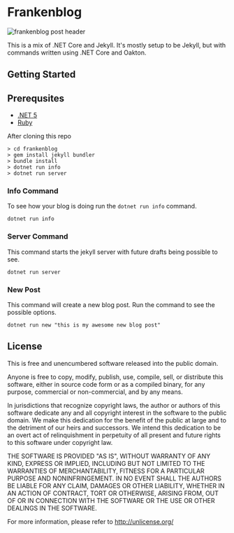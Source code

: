 # Frankenblog

![frankenblog post header](https://khalidabuhakmeh.com/assets/images/posts/frankenblog/frankenblog-header.jpg)

This is a mix of .NET Core and Jekyll. It's mostly setup to be Jekyll, but with commands written using .NET Core and Oakton.

## Getting Started

## Prerequsites

- [.NET 5](https://dot.net)
- [Ruby](https://www.ruby-lang.org/en/)

After cloning this repo

```console
> cd frankenblog
> gem install jekyll bundler
> bundle install
> dotnet run info
> dotnet run server
```

### Info Command

To see how your blog is doing run the `dotnet run info` command.

```console
dotnet run info
```

### Server Command

This command starts the jekyll server with future drafts being possible to see.

```console
dotnet run server
```

### New Post

This command will create a new blog post. Run the command to see the possible options.

```console
dotnet run new "this is my awesome new blog post"
```

## License

This is free and unencumbered software released into the public domain.

Anyone is free to copy, modify, publish, use, compile, sell, or
distribute this software, either in source code form or as a compiled
binary, for any purpose, commercial or non-commercial, and by any
means.

In jurisdictions that recognize copyright laws, the author or authors
of this software dedicate any and all copyright interest in the
software to the public domain. We make this dedication for the benefit
of the public at large and to the detriment of our heirs and
successors. We intend this dedication to be an overt act of
relinquishment in perpetuity of all present and future rights to this
software under copyright law.

THE SOFTWARE IS PROVIDED "AS IS", WITHOUT WARRANTY OF ANY KIND,
EXPRESS OR IMPLIED, INCLUDING BUT NOT LIMITED TO THE WARRANTIES OF
MERCHANTABILITY, FITNESS FOR A PARTICULAR PURPOSE AND NONINFRINGEMENT.
IN NO EVENT SHALL THE AUTHORS BE LIABLE FOR ANY CLAIM, DAMAGES OR
OTHER LIABILITY, WHETHER IN AN ACTION OF CONTRACT, TORT OR OTHERWISE,
ARISING FROM, OUT OF OR IN CONNECTION WITH THE SOFTWARE OR THE USE OR
OTHER DEALINGS IN THE SOFTWARE.

For more information, please refer to <http://unlicense.org/>